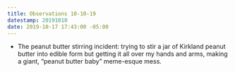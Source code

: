 ```yaml
---
title: Observations 10-10-19
datestamp: 20191010
date: 2019-10-17 17:43:00 -05:00
---
```


- The peanut butter stirring incident: trying to stir a jar of Kirkland peanut butter into edible form but getting it all over my hands and arms, making a giant, “peanut butter baby” meme-esque mess.
